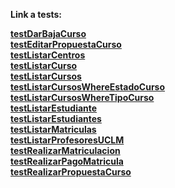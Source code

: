 **Link a tests:** 

**[testDarBajaCurso](https://empresauriossa.000webhostapp.com/testDarBajaCurso.html)** \
**[testEditarPropuestaCurso](https://empresauriossa.000webhostapp.com/testEditarPropuestaCurso.html)** \
**[testListarCentros](https://empresauriossa.000webhostapp.com/testListarCentros.html)** \
**[testListarCurso](https://empresauriossa.000webhostapp.com/testListarCurso.html)** \
**[testListarCursos](https://empresauriossa.000webhostapp.com/testListarCursos.html)** \
**[testListarCursosWhereEstadoCurso](https://empresauriossa.000webhostapp.com/testListarCursosWhereEstadoCurso.html)** \
**[testListarCursosWhereTipoCurso](https://empresauriossa.000webhostapp.com/testListarCursosWhereTipoCurso.html)** \
**[testListarEstudiante](https://empresauriossa.000webhostapp.com/testListarEstudiante.html)** \
**[testListarEstudiantes](https://empresauriossa.000webhostapp.com/testListarEstudiantes.html)** \
**[testListarMatriculas](https://empresauriossa.000webhostapp.com/testListarMatriculas.html)** \
**[testListarProfesoresUCLM](https://empresauriossa.000webhostapp.com/testListarProfesoresUCLM.html)** \
**[testRealizarMatriculacion](https://empresauriossa.000webhostapp.com/testRealizarMatriculacion.html)** \
**[testRealizarPagoMatricula](https://empresauriossa.000webhostapp.com/testRealizarPagoMatricula.html)** \
**[testRealizarPropuestaCurso](https://empresauriossa.000webhostapp.com/testRealizarPropuestaCurso.html)**

